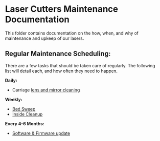 # Laser Cutters Maintenance Documentation
This folder contains documentation on the how, when, and why of maintenance and upkeep of our lasers. 

## Regular Maintenance Scheduling:
There are a few tasks that should be taken care of regularly. The following list will detail each, and how often they need to happen.

**Daily:** 
 - Carriage [lens and mirror cleaning](Lens_&_Mirror_Cleaning.md)
 
**Weekly:**
- [Bed Sweep](Bed_Sweep.md)
- [Inside Cleanup](Inside_Cleanup.md)

**Every 4-6 Months:**
- [Software & Firmware update](Software_&_Firmware_update.md)
